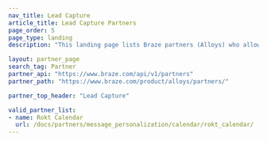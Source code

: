 ```yaml
---
nav_title: Lead Capture
article_title: Lead Capture Partners
page_order: 5
page_type: landing
description: "This landing page lists Braze partners (Alloys) who allow you to."

layout: partner_page
search_tag: Partner
partner_api: "https://www.braze.com/api/v1/partners"
partner_path: "https://www.braze.com/product/alloys/partners/"

partner_top_header: "Lead Capture"

valid_partner_list:
- name: Rokt Calendar
  url: /docs/partners/message_personalization/calendar/rokt_calendar/
---
```

